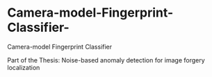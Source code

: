 # Camera-model-Fingerprint-Classifier-
Camera-model Fingerprint Classifier 

Part of the Thesis: Noise-based anomaly detection for image forgery localization
